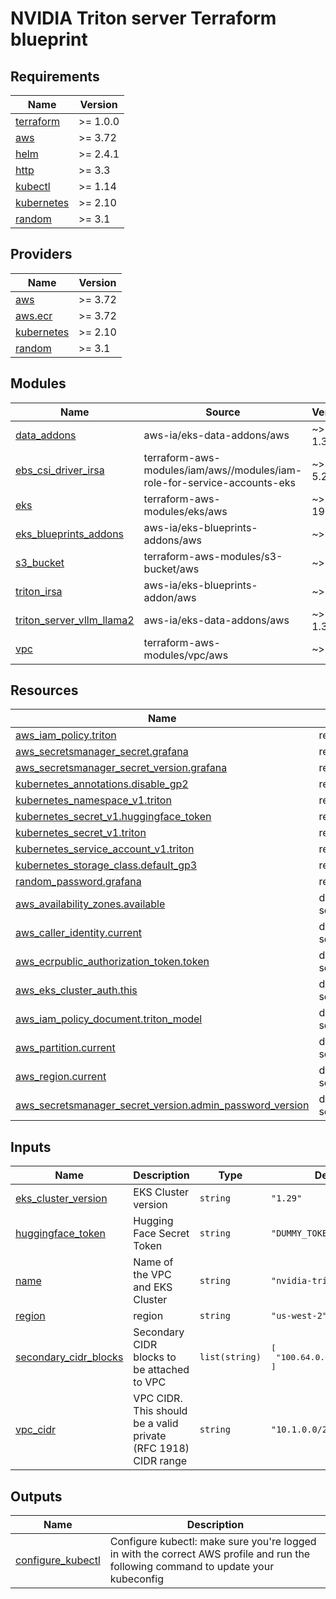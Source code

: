 # NVIDIA Triton server Terraform blueprint

<!-- BEGINNING OF PRE-COMMIT-TERRAFORM DOCS HOOK -->
## Requirements

| Name | Version |
|------|---------|
| <a name="requirement_terraform"></a> [terraform](#requirement\_terraform) | >= 1.0.0 |
| <a name="requirement_aws"></a> [aws](#requirement\_aws) | >= 3.72 |
| <a name="requirement_helm"></a> [helm](#requirement\_helm) | >= 2.4.1 |
| <a name="requirement_http"></a> [http](#requirement\_http) | >= 3.3 |
| <a name="requirement_kubectl"></a> [kubectl](#requirement\_kubectl) | >= 1.14 |
| <a name="requirement_kubernetes"></a> [kubernetes](#requirement\_kubernetes) | >= 2.10 |
| <a name="requirement_random"></a> [random](#requirement\_random) | >= 3.1 |

## Providers

| Name | Version |
|------|---------|
| <a name="provider_aws"></a> [aws](#provider\_aws) | >= 3.72 |
| <a name="provider_aws.ecr"></a> [aws.ecr](#provider\_aws.ecr) | >= 3.72 |
| <a name="provider_kubernetes"></a> [kubernetes](#provider\_kubernetes) | >= 2.10 |
| <a name="provider_random"></a> [random](#provider\_random) | >= 3.1 |

## Modules

| Name | Source | Version |
|------|--------|---------|
| <a name="module_data_addons"></a> [data\_addons](#module\_data\_addons) | aws-ia/eks-data-addons/aws | ~> 1.32.0 |
| <a name="module_ebs_csi_driver_irsa"></a> [ebs\_csi\_driver\_irsa](#module\_ebs\_csi\_driver\_irsa) | terraform-aws-modules/iam/aws//modules/iam-role-for-service-accounts-eks | ~> 5.20 |
| <a name="module_eks"></a> [eks](#module\_eks) | terraform-aws-modules/eks/aws | ~> 19.15 |
| <a name="module_eks_blueprints_addons"></a> [eks\_blueprints\_addons](#module\_eks\_blueprints\_addons) | aws-ia/eks-blueprints-addons/aws | ~> 1.2 |
| <a name="module_s3_bucket"></a> [s3\_bucket](#module\_s3\_bucket) | terraform-aws-modules/s3-bucket/aws | ~> 3.0 |
| <a name="module_triton_irsa"></a> [triton\_irsa](#module\_triton\_irsa) | aws-ia/eks-blueprints-addon/aws | ~> 1.0 |
| <a name="module_triton_server_vllm_llama2"></a> [triton\_server\_vllm\_llama2](#module\_triton\_server\_vllm\_llama2) | aws-ia/eks-data-addons/aws | ~> 1.32.0 |
| <a name="module_vpc"></a> [vpc](#module\_vpc) | terraform-aws-modules/vpc/aws | ~> 5.0 |

## Resources

| Name | Type |
|------|------|
| [aws_iam_policy.triton](https://registry.terraform.io/providers/hashicorp/aws/latest/docs/resources/iam_policy) | resource |
| [aws_secretsmanager_secret.grafana](https://registry.terraform.io/providers/hashicorp/aws/latest/docs/resources/secretsmanager_secret) | resource |
| [aws_secretsmanager_secret_version.grafana](https://registry.terraform.io/providers/hashicorp/aws/latest/docs/resources/secretsmanager_secret_version) | resource |
| [kubernetes_annotations.disable_gp2](https://registry.terraform.io/providers/hashicorp/kubernetes/latest/docs/resources/annotations) | resource |
| [kubernetes_namespace_v1.triton](https://registry.terraform.io/providers/hashicorp/kubernetes/latest/docs/resources/namespace_v1) | resource |
| [kubernetes_secret_v1.huggingface_token](https://registry.terraform.io/providers/hashicorp/kubernetes/latest/docs/resources/secret_v1) | resource |
| [kubernetes_secret_v1.triton](https://registry.terraform.io/providers/hashicorp/kubernetes/latest/docs/resources/secret_v1) | resource |
| [kubernetes_service_account_v1.triton](https://registry.terraform.io/providers/hashicorp/kubernetes/latest/docs/resources/service_account_v1) | resource |
| [kubernetes_storage_class.default_gp3](https://registry.terraform.io/providers/hashicorp/kubernetes/latest/docs/resources/storage_class) | resource |
| [random_password.grafana](https://registry.terraform.io/providers/hashicorp/random/latest/docs/resources/password) | resource |
| [aws_availability_zones.available](https://registry.terraform.io/providers/hashicorp/aws/latest/docs/data-sources/availability_zones) | data source |
| [aws_caller_identity.current](https://registry.terraform.io/providers/hashicorp/aws/latest/docs/data-sources/caller_identity) | data source |
| [aws_ecrpublic_authorization_token.token](https://registry.terraform.io/providers/hashicorp/aws/latest/docs/data-sources/ecrpublic_authorization_token) | data source |
| [aws_eks_cluster_auth.this](https://registry.terraform.io/providers/hashicorp/aws/latest/docs/data-sources/eks_cluster_auth) | data source |
| [aws_iam_policy_document.triton_model](https://registry.terraform.io/providers/hashicorp/aws/latest/docs/data-sources/iam_policy_document) | data source |
| [aws_partition.current](https://registry.terraform.io/providers/hashicorp/aws/latest/docs/data-sources/partition) | data source |
| [aws_region.current](https://registry.terraform.io/providers/hashicorp/aws/latest/docs/data-sources/region) | data source |
| [aws_secretsmanager_secret_version.admin_password_version](https://registry.terraform.io/providers/hashicorp/aws/latest/docs/data-sources/secretsmanager_secret_version) | data source |

## Inputs

| Name | Description | Type | Default | Required |
|------|-------------|------|---------|:--------:|
| <a name="input_eks_cluster_version"></a> [eks\_cluster\_version](#input\_eks\_cluster\_version) | EKS Cluster version | `string` | `"1.29"` | no |
| <a name="input_huggingface_token"></a> [huggingface\_token](#input\_huggingface\_token) | Hugging Face Secret Token | `string` | `"DUMMY_TOKEN_REPLACE_ME"` | no |
| <a name="input_name"></a> [name](#input\_name) | Name of the VPC and EKS Cluster | `string` | `"nvidia-triton-server"` | no |
| <a name="input_region"></a> [region](#input\_region) | region | `string` | `"us-west-2"` | no |
| <a name="input_secondary_cidr_blocks"></a> [secondary\_cidr\_blocks](#input\_secondary\_cidr\_blocks) | Secondary CIDR blocks to be attached to VPC | `list(string)` | <pre>[<br>  "100.64.0.0/16"<br>]</pre> | no |
| <a name="input_vpc_cidr"></a> [vpc\_cidr](#input\_vpc\_cidr) | VPC CIDR. This should be a valid private (RFC 1918) CIDR range | `string` | `"10.1.0.0/21"` | no |

## Outputs

| Name | Description |
|------|-------------|
| <a name="output_configure_kubectl"></a> [configure\_kubectl](#output\_configure\_kubectl) | Configure kubectl: make sure you're logged in with the correct AWS profile and run the following command to update your kubeconfig |
<!-- END OF PRE-COMMIT-TERRAFORM DOCS HOOK -->
